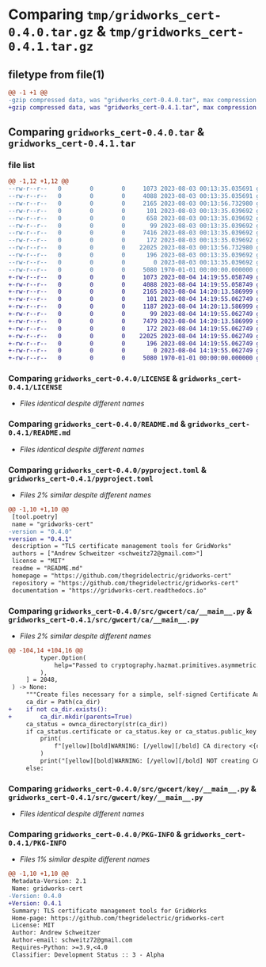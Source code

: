 # Comparing `tmp/gridworks_cert-0.4.0.tar.gz` & `tmp/gridworks_cert-0.4.1.tar.gz`

## filetype from file(1)

```diff
@@ -1 +1 @@
-gzip compressed data, was "gridworks_cert-0.4.0.tar", max compression
+gzip compressed data, was "gridworks_cert-0.4.1.tar", max compression
```

## Comparing `gridworks_cert-0.4.0.tar` & `gridworks_cert-0.4.1.tar`

### file list

```diff
@@ -1,12 +1,12 @@
--rw-r--r--   0        0        0     1073 2023-08-03 00:13:35.035691 gridworks_cert-0.4.0/LICENSE
--rw-r--r--   0        0        0     4088 2023-08-03 00:13:35.035691 gridworks_cert-0.4.0/README.md
--rw-r--r--   0        0        0     2165 2023-08-03 00:13:56.732980 gridworks_cert-0.4.0/pyproject.toml
--rw-r--r--   0        0        0      101 2023-08-03 00:13:35.039692 gridworks_cert-0.4.0/src/gwcert/__init__.py
--rw-r--r--   0        0        0      658 2023-08-03 00:13:35.039692 gridworks_cert-0.4.0/src/gwcert/__main__.py
--rw-r--r--   0        0        0       99 2023-08-03 00:13:35.039692 gridworks_cert-0.4.0/src/gwcert/ca/__init__.py
--rw-r--r--   0        0        0     7416 2023-08-03 00:13:35.039692 gridworks_cert-0.4.0/src/gwcert/ca/__main__.py
--rw-r--r--   0        0        0      172 2023-08-03 00:13:35.039692 gridworks_cert-0.4.0/src/gwcert/key/__init__.py
--rw-r--r--   0        0        0    22025 2023-08-03 00:13:56.732980 gridworks_cert-0.4.0/src/gwcert/key/__main__.py
--rw-r--r--   0        0        0      196 2023-08-03 00:13:35.039692 gridworks_cert-0.4.0/src/gwcert/paths.py
--rw-r--r--   0        0        0        0 2023-08-03 00:13:35.039692 gridworks_cert-0.4.0/src/gwcert/py.typed
--rw-r--r--   0        0        0     5080 1970-01-01 00:00:00.000000 gridworks_cert-0.4.0/PKG-INFO
+-rw-r--r--   0        0        0     1073 2023-08-04 14:19:55.058749 gridworks_cert-0.4.1/LICENSE
+-rw-r--r--   0        0        0     4088 2023-08-04 14:19:55.058749 gridworks_cert-0.4.1/README.md
+-rw-r--r--   0        0        0     2165 2023-08-04 14:20:13.586999 gridworks_cert-0.4.1/pyproject.toml
+-rw-r--r--   0        0        0      101 2023-08-04 14:19:55.062749 gridworks_cert-0.4.1/src/gwcert/__init__.py
+-rw-r--r--   0        0        0     1187 2023-08-04 14:20:13.586999 gridworks_cert-0.4.1/src/gwcert/__main__.py
+-rw-r--r--   0        0        0       99 2023-08-04 14:19:55.062749 gridworks_cert-0.4.1/src/gwcert/ca/__init__.py
+-rw-r--r--   0        0        0     7479 2023-08-04 14:20:13.586999 gridworks_cert-0.4.1/src/gwcert/ca/__main__.py
+-rw-r--r--   0        0        0      172 2023-08-04 14:19:55.062749 gridworks_cert-0.4.1/src/gwcert/key/__init__.py
+-rw-r--r--   0        0        0    22025 2023-08-04 14:19:55.062749 gridworks_cert-0.4.1/src/gwcert/key/__main__.py
+-rw-r--r--   0        0        0      196 2023-08-04 14:19:55.062749 gridworks_cert-0.4.1/src/gwcert/paths.py
+-rw-r--r--   0        0        0        0 2023-08-04 14:19:55.062749 gridworks_cert-0.4.1/src/gwcert/py.typed
+-rw-r--r--   0        0        0     5080 1970-01-01 00:00:00.000000 gridworks_cert-0.4.1/PKG-INFO
```

### Comparing `gridworks_cert-0.4.0/LICENSE` & `gridworks_cert-0.4.1/LICENSE`

 * *Files identical despite different names*

### Comparing `gridworks_cert-0.4.0/README.md` & `gridworks_cert-0.4.1/README.md`

 * *Files identical despite different names*

### Comparing `gridworks_cert-0.4.0/pyproject.toml` & `gridworks_cert-0.4.1/pyproject.toml`

 * *Files 2% similar despite different names*

```diff
@@ -1,10 +1,10 @@
 [tool.poetry]
 name = "gridworks-cert"
-version = "0.4.0"
+version = "0.4.1"
 description = "TLS certificate management tools for GridWorks"
 authors = ["Andrew Schweitzer <schweitz72@gmail.com>"]
 license = "MIT"
 readme = "README.md"
 homepage = "https://github.com/thegridelectric/gridworks-cert"
 repository = "https://github.com/thegridelectric/gridworks-cert"
 documentation = "https://gridworks-cert.readthedocs.io"
```

### Comparing `gridworks_cert-0.4.0/src/gwcert/ca/__main__.py` & `gridworks_cert-0.4.1/src/gwcert/ca/__main__.py`

 * *Files 2% similar despite different names*

```diff
@@ -104,14 +104,16 @@
         typer.Option(
             help="Passed to cryptography.hazmat.primitives.asymmetric.rsa.generate_private_key()"
         ),
     ] = 2048,
 ) -> None:
     """Create files necessary for a simple, self-signed Certificate Authority."""
     ca_dir = Path(ca_dir)
+    if not ca_dir.exists():
+        ca_dir.mkdir(parents=True)
     ca_status = ownca_directory(str(ca_dir))
     if ca_status.certificate or ca_status.key or ca_status.public_key or ca_status.crl:
         print(
             f"[yellow][bold]WARNING: [/yellow][/bold] CA directory <{ca_dir}> is not empty. "
         )
         print("[yellow][bold]WARNING: [/yellow][/bold] NOT creating CA.")
     else:
```

### Comparing `gridworks_cert-0.4.0/src/gwcert/key/__main__.py` & `gridworks_cert-0.4.1/src/gwcert/key/__main__.py`

 * *Files identical despite different names*

### Comparing `gridworks_cert-0.4.0/PKG-INFO` & `gridworks_cert-0.4.1/PKG-INFO`

 * *Files 1% similar despite different names*

```diff
@@ -1,10 +1,10 @@
 Metadata-Version: 2.1
 Name: gridworks-cert
-Version: 0.4.0
+Version: 0.4.1
 Summary: TLS certificate management tools for GridWorks
 Home-page: https://github.com/thegridelectric/gridworks-cert
 License: MIT
 Author: Andrew Schweitzer
 Author-email: schweitz72@gmail.com
 Requires-Python: >=3.9,<4.0
 Classifier: Development Status :: 3 - Alpha
```

